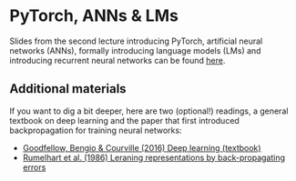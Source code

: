 # PyTorch, ANNs & LMs

Slides from the second lecture introducing PyTorch, artificial neural networks (ANNs), formally introducing language models (LMs) and introducing recurrent neural networks can be found [here](https://github.com/CogSciPrag/Understanding-LLMs-course/tree/main/understanding-llms/lectures/slides/02-PyTorch-ANNs-RNNs.pdf).

## Additional materials

If you want to dig a bit deeper, here are two (optional!) readings, a general textbook on deep learning and the paper that first introduced backpropagation for training neural networks:

* [Goodfellow, Bengio & Courville (2016) Deep learning (textbook)](https://www.deeplearningbook.org/)
* [Rumelhart et al. (1986) Leraning representations by back-propagating errors](https://www.nature.com/articles/323533a0)
